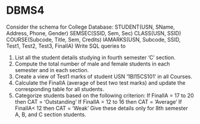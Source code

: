 # DBMS4
Consider the schema for College Database:
STUDENT(USN, SName, Address, Phone, Gender)
SEMSEC(SSID, Sem, Sec)
CLASS(USN, SSID)
COURSE(Subcode, Title, Sem, Credits)
IAMARKS(USN, Subcode, SSID, Test1, Test2, Test3, FinalIA)
Write SQL queries to
1. List all the student details studying in fourth semester ‘C’ section.
2. Compute the total number of male and female students in each semester and in each section.
3. Create a view of Test1 marks of student USN ‘1BI15CS101’ in all Courses.
4. Calculate the FinalIA (average of best two test marks) and update the corresponding table for all
students.
5. Categorize students based on the following criterion:
If FinalIA = 17 to 20 then CAT = ‘Outstanding’
If FinalIA = 12 to 16 then CAT = ‘Average’
If FinalIA< 12 then CAT = ‘Weak’
Give these details only for 8th semester A, B, and C section students.
